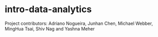 # intro-data-analytics

Project contributors: Adriano Nogueira, Junhan Chen, Michael Webber, MingHua Tsai, Shiv Nag and Yashna Meher
